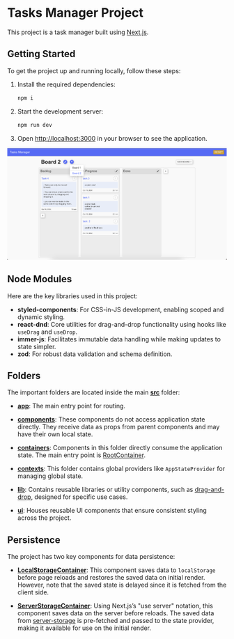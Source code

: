 # Tasks Manager Project

This project is a task manager built using [Next.js](https://nextjs.org).

## Getting Started

To get the project up and running locally, follow these steps:

1. Install the required dependencies:

   ```bash
   npm i
   ```

2. Start the development server:

   ```bash
   npm run dev
   ```

3. Open [http://localhost:3000](http://localhost:3000) in your browser to see the application.

![PREVIEW](./screenshot.png)

## Node Modules

Here are the key libraries used in this project:

- **styled-components**: For CSS-in-JS development, enabling scoped and dynamic styling.
- **react-dnd**: Core utilities for drag-and-drop functionality using hooks like `useDrag` and `useDrop`.
- **immer-js**: Facilitates immutable data handling while making updates to state simpler.
- **zod**: For robust data validation and schema definition.

## Folders

The important folders are located inside the main [**src**](./src) folder:

- **[app](./src/app/page.ts)**: The main entry point for routing.
- **[components](./src/components/)**: These components do not access application state directly. They receive data as props from parent components and may have their own local state.
- **[containers](./src/containers/)**: Components in this folder directly consume the application state. The main entry point is [RootContainer](./src/containers/RootContainer/index.tsx).
- **[contexts](./src/contexts/)**: This folder contains global providers like `AppStateProvider` for managing global state.

- **[lib](./src/lib/)**: Contains reusable libraries or utility components, such as [drag-and-drop](./src/lib/drag-and-drop/), designed for specific use cases.

- **[ui](./src/ui/)**: Houses reusable UI components that ensure consistent styling across the project.

## Persistence

The project has two key components for data persistence:

- **[LocalStorageContainer](./src/containers/LocalStorageContainer/index.tsx)**: This component saves data to `localStorage` before page reloads and restores the saved data on initial render. However, note that the saved state is delayed since it is fetched from the client side.

- **[ServerStorageContainer](./src/containers/ServerStorageContainer/)**: Using Next.js’s "use server" notation, this component saves data on the server before reloads. The saved data from [server-storage](./src/server-storage/index.ts) is pre-fetched and passed to the state provider, making it available for use on the initial render.
